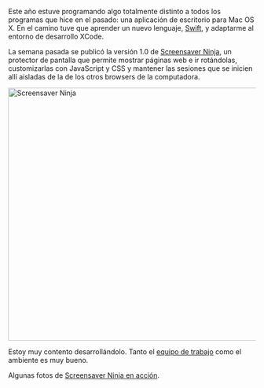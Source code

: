 <html><body><p>Este año estuve programando algo totalmente distinto a todos los programas que hice en el pasado: una aplicación de escritorio para Mac OS X. En el camino tuve que aprender un nuevo lenguaje, <a href="https://developer.apple.com/swift/" target="_blank">Swift</a>, y adaptarme al entorno de desarrollo XCode.



La semana pasada se publicó la versión 1.0 de <a href="http://screensaver.ninja/" target="_blank">Screensaver Ninja</a>, un protector de pantalla que permite mostrar páginas web e ir rotándolas, customizarlas con JavaScript y CSS y mantener las sesiones que se inicien allí aisladas de la de los otros browsers de la computadora.



<a href="/wp-content/uploads/2015/06/Captura-de-pantalla-2015-06-10-a-las-12.02.24.png"><img class="aligncenter size-large wp-image-5344" src="/wp-content/uploads/2015/06/Captura-de-pantalla-2015-06-10-a-las-12.02.24-1024x822.png" alt="Screensaver Ninja" width="640" height="514"></a>



Estoy muy contento desarrollándolo. Tanto el <a href="https://screensaver.ninja/meet-the-team/" target="_blank">equipo de trabajo</a> como el ambiente es muy bueno.



Algunas fotos de <a href="https://www.pinterest.com/screensavern/ninja-in-action/" target="_blank">Screensaver Ninja en acción</a>.</p></body></html>